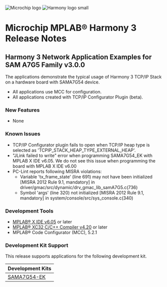 ﻿![Microchip logo](https://raw.githubusercontent.com/wiki/Microchip-MPLAB-Harmony/Microchip-MPLAB-Harmony.github.io/images/microchip_logo.png)
![Harmony logo small](https://raw.githubusercontent.com/wiki/Microchip-MPLAB-Harmony/Microchip-MPLAB-Harmony.github.io/images/microchip_mplab_harmony_logo_small.png)

# Microchip MPLAB® Harmony 3 Release Notes

## Harmony 3 Network Application Examples for SAM A7G5 Family v3.0.0
The applications demonstrate the typical usage of Harmony 3 TCP/IP Stack on a hardware board with SAMA7G54 device.
- All applications use MCC for configuration.
- All applications created with TCP/IP Configurator Plugin (beta).

### New Features
- None

### Known Issues
- TCP/IP Configurator plugin fails to open when TCP/IP heap type is selected as 'TCPIP_STACK_HEAP_TYPE_EXTERNAL_HEAP'.
- "JLink failed to write" error when programming SAMA7G54_EK with MPLAB X IDE v6.05. We do not see this issue when programming the board with MPLAB X IDE v6.00
- PC-Lint reports following MISRA violations:
    - Variable 'tx_frame_state' (line 691) may not have been initialized [MISRA 2012 Rule 9.1, mandatory] in driver/gmac/src/dynamic/drv_gmac_lib_samA7G5.c(736)
    - Symbol 'args' (line 320) not initialized [MISRA 2012 Rule 9.1, mandatory] in system/console/src/sys_console.c(340)

### Development Tools

- [MPLAB® X IDE v6.05](https://www.microchip.com/mplab/mplab-x-ide) or later
- [MPLAB® XC32 C/C++ Compiler v4.20](https://www.microchip.com/mplab/compilers) or later
- MPLAB® Code Configurator (MCC), 5.2.1


### Development Kit Support

This release supports applications for the following development kit.

| Development Kits |
| --- |
| [SAMA7G54-EK](https://www.microchip.com/en-us/development-tool/EV21H18A) |


